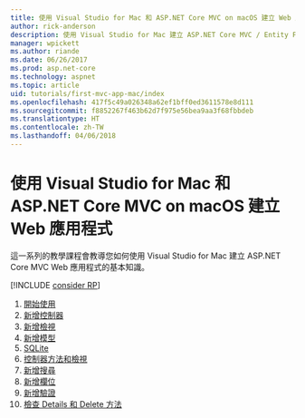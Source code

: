 ```yaml
---
title: 使用 Visual Studio for Mac 和 ASP.NET Core MVC on macOS 建立 Web 應用程式
author: rick-anderson
description: 使用 Visual Studio for Mac 建立 ASP.NET Core MVC / Entity Framework 應用程式
manager: wpickett
ms.author: riande
ms.date: 06/26/2017
ms.prod: asp.net-core
ms.technology: aspnet
ms.topic: article
uid: tutorials/first-mvc-app-mac/index
ms.openlocfilehash: 417f5c49a026348a62ef1bff0ed3611578e8d111
ms.sourcegitcommit: f8852267f463b62d7f975e56bea9aa3f68fbbdeb
ms.translationtype: HT
ms.contentlocale: zh-TW
ms.lasthandoff: 04/06/2018
---
```

# <a name="create-a-web-app-with-aspnet-core-mvc-on-macos-with-visual-studio-for-mac"></a>使用 Visual Studio for Mac 和 ASP.NET Core MVC on macOS 建立 Web 應用程式

這一系列的教學課程會教導您如何使用 Visual Studio for Mac 建立 ASP.NET Core MVC Web 應用程式的基本知識。 

[!INCLUDE [consider RP](../../includes/razor.md)]

1. [開始使用](xref:tutorials/first-mvc-app-mac/start-mvc)
1. [新增控制器](xref:tutorials/first-mvc-app-mac/adding-controller)
1. [新增檢視](xref:tutorials/first-mvc-app-mac/adding-view)
1. [新增模型](xref:tutorials/first-mvc-app-mac/adding-model)
1. [SQLite](xref:tutorials/first-mvc-app-mac/working-with-sql)
1. [控制器方法和檢視](xref:tutorials/first-mvc-app-mac/controller-methods-views)
1. [新增搜尋](xref:tutorials/first-mvc-app-mac/search)
1. [新增欄位](xref:tutorials/first-mvc-app-mac/new-field)
1. [新增驗證](xref:tutorials/first-mvc-app-mac/validation)
1. [檢查 Details 和 Delete 方法](xref:tutorials/first-mvc-app/details)
